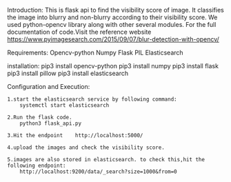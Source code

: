 Introduction:
    This is flask api to find the visibility score of image.
    It classifies the image into blurry and non-blurry according to their visibility score.
    We used python-opencv library along with other several modules.
    For the full documentation of code.Visit the reference website 
    https://www.pyimagesearch.com/2015/09/07/blur-detection-with-opencv/


Requirements:
    Opencv-python
    Numpy
    Flask
    PIL
    Elasticsearch

installation:
    pip3 install opencv-python
    pip3 install numpy
    pip3 install flask
    pip3 install pillow
    pip3 install elasticsearch


Configuration and Execution:

    1.start the elasticsearch service by following command:
        systemctl start elasticsearch
    
    2.Run the flask code.
        python3 flask_api.py
    
    3.Hit the endpoint    http://localhost:5000/

    4.upload the images and check the visibility score.

    5.images are also stored in elasticsearch. to check this,hit the following endpoint:
        http://localhost:9200/data/_search?size=1000&from=0

    
